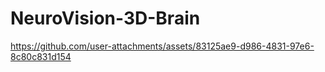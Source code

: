 # NeuroVision-3D-Brain

https://github.com/user-attachments/assets/83125ae9-d986-4831-97e6-8c80c831d154

